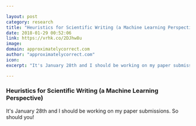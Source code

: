 ```yaml
---

layout: post
category: research
title: "Heuristics for Scientific Writing (a Machine Learning Perspective)"
date: 2018-01-29 00:52:06
link: https://vrhk.co/2DJhw8u
image: 
domain: approximatelycorrect.com
author: "approximatelycorrect.com"
icon: 
excerpt: "It's January 28th and I should be working on my paper submissions. So should you!"

---
```


### Heuristics for Scientific Writing (a Machine Learning Perspective)

It's January 28th and I should be working on my paper submissions. So should you!